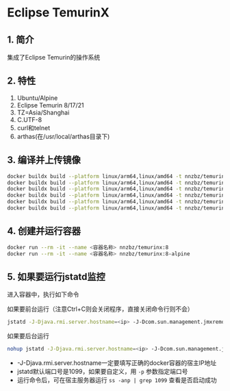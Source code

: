 # Eclipse TemurinX

## 1. 简介

集成了Eclipse Temurin的操作系统

## 2. 特性

1. Ubuntu/Alpine
2. Eclipse Temurin 8/17/21
3. TZ=Asia/Shanghai
4. C.UTF-8
5. curl和telnet
6. arthas(在/usr/local/arthas目录下)

## 3. 编译并上传镜像

```sh
docker buildx build --platform linux/arm64,linux/amd64 -t nnzbz/temurinx:8 --build-arg VERSION=8 . --push
docker buildx build --platform linux/arm64,linux/amd64 -t nnzbz/temurinx:8-alpine --build-arg VERSION=8 . --push
docker buildx build --platform linux/arm64,linux/amd64 -t nnzbz/temurinx:17 --build-arg VERSION=17 . --push
docker buildx build --platform linux/arm64,linux/amd64 -t nnzbz/temurinx:17-alpine --build-arg VERSION=17 . --push
docker buildx build --platform linux/arm64,linux/amd64 -t nnzbz/temurinx:21 --build-arg VERSION=21 . --push
docker buildx build --platform linux/arm64,linux/amd64 -t nnzbz/temurinx:21-alpine --build-arg VERSION=21 . --push
```

## 4. 创建并运行容器

```sh
docker run --rm -it --name <容器名称> nnzbz/temurinx:8
docker run --rm -it --name <容器名称> nnzbz/temurinx:8-alpine
```

## 5. 如果要运行jstatd监控

进入容器中，执行如下命令

如果要前台运行（注意Ctrl+C则会关闭程序，直接关闭命令行则不会）

```sh
jstatd -J-Djava.rmi.server.hostname=<ip> -J-Dcom.sun.management.jmxremote.authenticate=false -J-Dcom.sun.management.jmxremote.rmi.port=1099 -J-Dcom.sun.management.jmxremote.ssl=false -J-Djava.security.policy=/usr/local/jvm/jstatd.all.policy
```

如果要后台运行

```sh
nohup jstatd -J-Djava.rmi.server.hostname=<ip> -J-Dcom.sun.management.jmxremote.authenticate=false -J-Dcom.sun.management.jmxremote.rmi.port=1099 -J-Dcom.sun.management.jmxremote.ssl=false -J-Djava.security.policy=/usr/local/jvm/jstatd.all.policy >> /usr/local/output.log 2>&1 &
```

- -J-Djava.rmi.server.hostname一定要填写正确的docker容器的宿主IP地址
- jstatd默认端口号是1099，如果要自定义，用 ```-p``` 参数指定端口号
- 运行命令后，可在宿主服务器运行 ```ss -anp | grep 1099``` 查看是否启动成功
